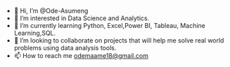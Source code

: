 - 👋 Hi, I’m @Ode-Asumeng
- 👀 I’m interested in Data Science and Analytics.
- 🌱 I’m currently learning Python, Excel,Power BI, Tableau, Machine Learning,SQL.
- 💞️ I’m looking to collaborate on projects that will help me solve real world problems using data analysis tools.
- 📫 How to reach me odemaame18@gmail.com

<!---
Ode-Asumeng/Ode-Asumeng is a ✨ special ✨ repository because its `README.md` (this file) appears on your GitHub profile.
You can click the Preview link to take a look at your changes.
--->
